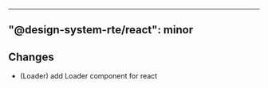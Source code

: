 ---
  "@design-system-rte/react": minor
  ---
  
  ## Changes


- (Loader) add Loader component for react
